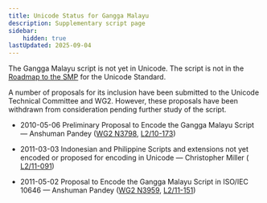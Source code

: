 ```yaml
---
title: Unicode Status for Gangga Malayu
description: Supplementary script page
sidebar:
    hidden: true
lastUpdated: 2025-09-04
---
```


The Gangga Malayu script is not yet in Unicode. The script is not in the [Roadmap to the SMP](http://www.unicode.org/roadmaps/smp/) for the Unicode Standard.

[comment]: # (end of intro)

[comment]: # (start of blocks)



[comment]: # (end of blocks)

[comment]: # (start of chars)



[comment]: # (end of chars)

[comment]: # (start of rest)

A number of proposals for its inclusion have been submitted to the Unicode Technical Committee and WG2. However, these proposals have been withdrawn from consideration pending further study of the script. 

- 2010-05-06 Preliminary Proposal to Encode the Gangga Malayu Script — Anshuman Pandey ([WG2 N3798](https://www.unicode.org/wg2/docs/n3798.pdf), [L2/10-173](http://www.unicode.org/cgi-bin/GetMatchingDocs.pl?L2/10-173))

- 2011-03-03 Indonesian and Philippine Scripts and extensions not yet encoded or proposed for encoding in Unicode — Christopher Miller ([  L2/11-091](http://www.unicode.org/cgi-bin/GetMatchingDocs.pl?L2/11-091))

- 2011-05-02 Proposal to Encode the Gangga Malayu Script in ISO/IEC 10646 — Anshuman Pandey ([WG2 N3959](https://www.unicode.org/wg2/docs/n3959.pdf), [L2/11-151](http://www.unicode.org/cgi-bin/GetMatchingDocs.pl?L2/11-151))
